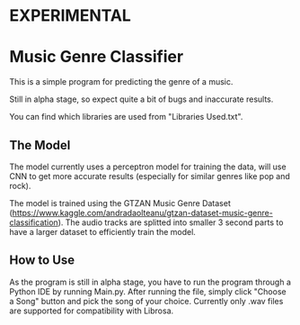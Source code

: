 # EXPERIMENTAL

# Music Genre Classifier
This is a simple program for predicting the genre of a music.

Still in alpha stage, so expect quite a bit of bugs and inaccurate results.

You can find which libraries are used from "Libraries Used.txt".

## The Model
The model currently uses a perceptron model for training the data, will use CNN to get more accurate results (especially for similar genres like pop and rock).

The model is trained using the GTZAN Music Genre Dataset (https://www.kaggle.com/andradaolteanu/gtzan-dataset-music-genre-classification). The audio tracks are splitted into smaller 3 second parts to have a larger dataset to efficiently train the model.


## How to Use
As the program is still in alpha stage, you have to run the program through a Python IDE by running Main.py. After running the file, simply click "Choose a Song" button and pick the song of your choice. Currently only .wav files are supported for compatibility with Librosa.
